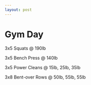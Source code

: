 ```yaml
---
layout: post
---
```


Gym Day
=======

3x5 Squats @ 190lb

3x5 Bench Press @ 140lb

3x5 Power Cleans @ 15lb, 25lb, 35lb

3x8 Bent-over Rows @ 50lb, 55lb, 55lb
